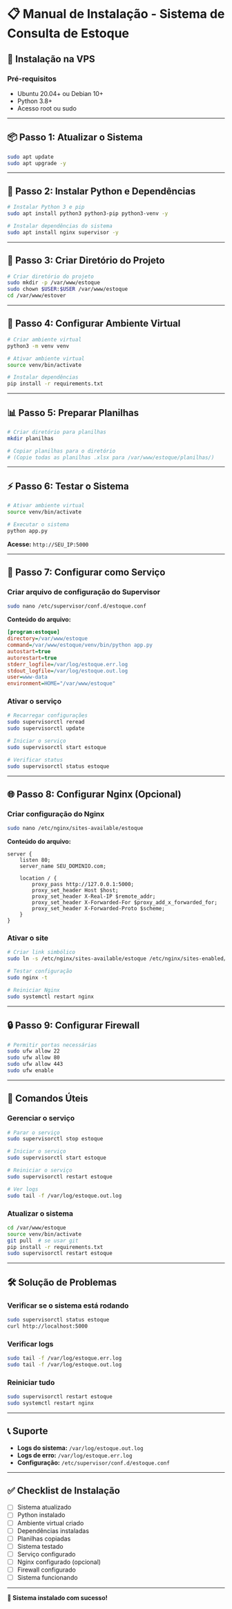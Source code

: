 # 📋 Manual de Instalação - Sistema de Consulta de Estoque

## 🚀 Instalação na VPS

### Pré-requisitos
- Ubuntu 20.04+ ou Debian 10+
- Python 3.8+
- Acesso root ou sudo

---

## 📦 Passo 1: Atualizar o Sistema

```bash
sudo apt update
sudo apt upgrade -y
```

---

## 🐍 Passo 2: Instalar Python e Dependências

```bash
# Instalar Python 3 e pip
sudo apt install python3 python3-pip python3-venv -y

# Instalar dependências do sistema
sudo apt install nginx supervisor -y
```

---

## 📁 Passo 3: Criar Diretório do Projeto

```bash
# Criar diretório do projeto
sudo mkdir -p /var/www/estoque
sudo chown $USER:$USER /var/www/estoque
cd /var/www/estover
```

---

## 🔧 Passo 4: Configurar Ambiente Virtual

```bash
# Criar ambiente virtual
python3 -m venv venv

# Ativar ambiente virtual
source venv/bin/activate

# Instalar dependências
pip install -r requirements.txt
```

---

## 📊 Passo 5: Preparar Planilhas

```bash
# Criar diretório para planilhas
mkdir planilhas

# Copiar planilhas para o diretório
# (Copie todas as planilhas .xlsx para /var/www/estoque/planilhas/)
```

---

## ⚡ Passo 6: Testar o Sistema

```bash
# Ativar ambiente virtual
source venv/bin/activate

# Executar o sistema
python app.py
```

**Acesse:** `http://SEU_IP:5000`

---

## 🔄 Passo 7: Configurar como Serviço

### Criar arquivo de configuração do Supervisor

```bash
sudo nano /etc/supervisor/conf.d/estoque.conf
```

**Conteúdo do arquivo:**
```ini
[program:estoque]
directory=/var/www/estoque
command=/var/www/estoque/venv/bin/python app.py
autostart=true
autorestart=true
stderr_logfile=/var/log/estoque.err.log
stdout_logfile=/var/log/estoque.out.log
user=www-data
environment=HOME="/var/www/estoque"
```

### Ativar o serviço

```bash
# Recarregar configurações
sudo supervisorctl reread
sudo supervisorctl update

# Iniciar o serviço
sudo supervisorctl start estoque

# Verificar status
sudo supervisorctl status estoque
```

---

## 🌐 Passo 8: Configurar Nginx (Opcional)

### Criar configuração do Nginx

```bash
sudo nano /etc/nginx/sites-available/estoque
```

**Conteúdo do arquivo:**
```nginx
server {
    listen 80;
    server_name SEU_DOMINIO.com;

    location / {
        proxy_pass http://127.0.0.1:5000;
        proxy_set_header Host $host;
        proxy_set_header X-Real-IP $remote_addr;
        proxy_set_header X-Forwarded-For $proxy_add_x_forwarded_for;
        proxy_set_header X-Forwarded-Proto $scheme;
    }
}
```

### Ativar o site

```bash
# Criar link simbólico
sudo ln -s /etc/nginx/sites-available/estoque /etc/nginx/sites-enabled/

# Testar configuração
sudo nginx -t

# Reiniciar Nginx
sudo systemctl restart nginx
```

---

## 🔒 Passo 9: Configurar Firewall

```bash
# Permitir portas necessárias
sudo ufw allow 22
sudo ufw allow 80
sudo ufw allow 443
sudo ufw enable
```

---

## 📝 Comandos Úteis

### Gerenciar o serviço
```bash
# Parar o serviço
sudo supervisorctl stop estoque

# Iniciar o serviço
sudo supervisorctl start estoque

# Reiniciar o serviço
sudo supervisorctl restart estoque

# Ver logs
sudo tail -f /var/log/estoque.out.log
```

### Atualizar o sistema
```bash
cd /var/www/estoque
source venv/bin/activate
git pull  # se usar git
pip install -r requirements.txt
sudo supervisorctl restart estoque
```

---

## 🛠️ Solução de Problemas

### Verificar se o sistema está rodando
```bash
sudo supervisorctl status estoque
curl http://localhost:5000
```

### Verificar logs
```bash
sudo tail -f /var/log/estoque.err.log
sudo tail -f /var/log/estoque.out.log
```

### Reiniciar tudo
```bash
sudo supervisorctl restart estoque
sudo systemctl restart nginx
```

---

## 📞 Suporte

- **Logs do sistema:** `/var/log/estoque.out.log`
- **Logs de erro:** `/var/log/estoque.err.log`
- **Configuração:** `/etc/supervisor/conf.d/estoque.conf`

---

## ✅ Checklist de Instalação

- [ ] Sistema atualizado
- [ ] Python instalado
- [ ] Ambiente virtual criado
- [ ] Dependências instaladas
- [ ] Planilhas copiadas
- [ ] Sistema testado
- [ ] Serviço configurado
- [ ] Nginx configurado (opcional)
- [ ] Firewall configurado
- [ ] Sistema funcionando

---

**🎉 Sistema instalado com sucesso!** 